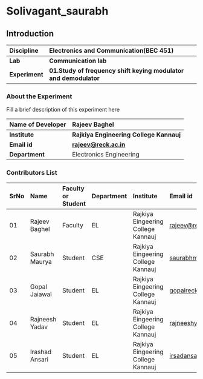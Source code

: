 # Solivagant_saurabh
## Introduction


<b>Discipline | <b>Electronics and Communication(BEC 451)
:--|:--|
<b> Lab | <b>Communication lab
<b> Experiment|     <b> 01.Study of frequency shift keying modulator and demodulator

### About the Experiment 

Fill a brief description of this experiment here

<b>Name of Developer | <b> Rajeev Baghel
:--|:--|
<b> Institute | <b>  Rajkiya Engineering College Kannauj
<b> Email id|     <b> rajeev@reck.ac.in
<b> Department |  Electronics Engineering

### Contributors List

SrNo | Name | Faculty or Student | Department| Institute | Email id
:--|:--|:--|:--|:--|:--|
01 |Rajeev Baghel | Faculty |EL |Rajkiya Eingeering College Kannauj | rajeev@reck.ac.in
02 | Saurabh Maurya | Student | CSE| Rajkiya Eingeering College Kannauj| saurabhmauryasultan@gmail.com
03 | Gopal Jaiawal | Student | EL |Rajkiya Eingeering College Kannauj| gopalreck27@gmail.com
04 | Rajneesh Yadav |Student | EL | Rajkiya Eingeering College Kannauj|rajneeshyadav1718@gmail.com
05 |Irashad Ansari |Student | EL | Rajkiya Eingeering College Kannauj | irsadansari619@gmail.com
